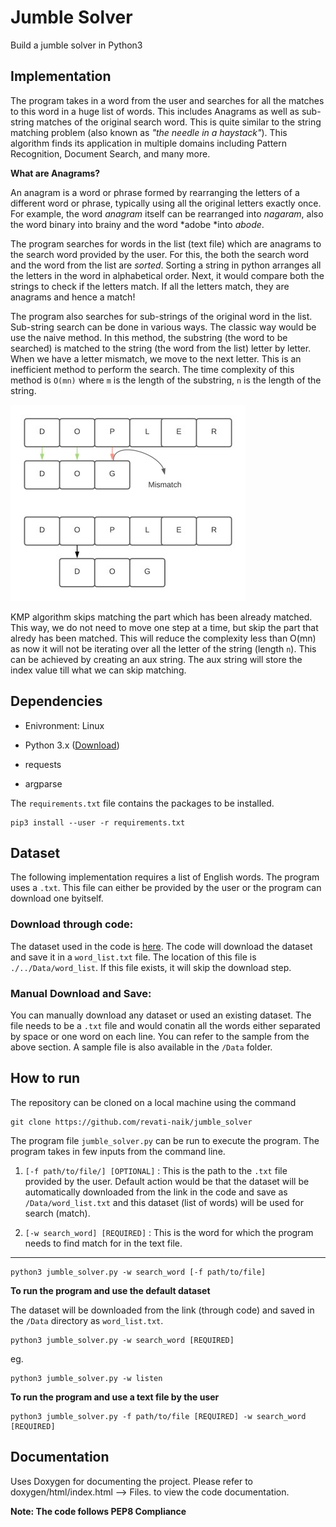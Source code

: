# Jumble Solver

Build a jumble solver in Python3

## Implementation

The program takes in a word from the user and searches for all the matches to this word in a huge list of words. This includes Anagrams as well as sub-string matches of the original search word. This is quite similar to the string matching problem (also known as *"the needle in a haystack"*). This algorithm finds its application in multiple domains including Pattern Recognition, Document Search, and many more.  

**What are Anagrams?**

An anagram is a word or phrase formed by rearranging the letters of a different word or phrase, typically using all the original letters exactly once. For example, the word *anagram* itself can be rearranged into *nagaram*, also the word binary into brainy and the word *adobe *into *abode*. 

The program searches for words in the list (text file) which are anagrams to the search word provided by the user. For this, the both the search word and the word from the list are *sorted*. Sorting a string in python arranges all the letters in the word in alphabetical order. Next, it would compare both the strings to check if the letters match. If all the letters match, they are anagrams and hence a match!

The program also searches for sub-strings of the original word in the list. Sub-string search can be done in various ways. The classic way would be use the naive method. In this method, the substring (the word to be searched) is matched to the string (the word from the list) letter by letter. When we have a letter mismatch, we move to the next letter. This is an inefficient method to perform the search. The time complexity of this method is `O(mn)` where `m` is the length of the substring, `n` is the length of the string. 

![MisMatch](mismatch.jpg)


KMP algorithm skips matching the part which has been already matched. This way, we do not need to move one step at a time, but skip the part that alredy has been matched. This will reduce the complexity less than O(mn) as now it will not be iterating over all the letter of the string (length `n`). This can be achieved by creating an aux string. The aux string will store the index value till what we can skip matching. 


## Dependencies

  * Enivronment: Linux
  
  * Python 3.x ([Download](https://www.python.org/downloads/))
  
  * requests

  * argparse

The `requirements.txt` file contains the packages to be installed. 

    pip3 install --user -r requirements.txt

   

## Dataset 

The following implementation requires a list of English words. The program uses a `.txt`. This file can either be provided by the user or the program can download one byitself. 

### Download through code: 

The dataset used in the code is [here](http://www.mit.edu/~ecprice/wordlist.10000). The code will download the dataset and save it in a `word_list.txt` file. The location of this file is `./../Data/word_list`. If this file exists, it will skip the download step. 

### Manual Download and Save:

You can manually download any dataset or used an existing dataset. The file needs to be a `.txt` file and would conatin all the words either separated by space or one word on each line. You can refer to the sample from the above section. A sample file is also available in the `/Data` folder. 

## How to run   

The repository can be cloned on a local machine using the command

    git clone https://github.com/revati-naik/jumble_solver

The program file `jumble_solver.py` can be run to execute the program. The program takes in few inputs from the command line. 

1. `[-f path/to/file/] [OPTIONAL]` : This is the path to the `.txt` file provided by the user. Default action would be that the dataset will be automatically downloaded from the link in the code and save as `/Data/word_list.txt` and this dataset (list of words) will be used for search (match). 

2. `[-w search_word] [REQUIRED]` : This is the word for which the program needs to find match for in the text file. 

****

    python3 jumble_solver.py -w search_word [-f path/to/file]



**To run the program and use the default dataset**

The dataset will be downloaded from the link (through code) and saved in the `/Data` directory as `word_list.txt`. 

    python3 jumble_solver.py -w search_word [REQUIRED]

eg. 

    python3 jumble_solver.py -w listen

**To run the program and use a text file by the user**

    python3 jumble_solver.py -f path/to/file [REQUIRED] -w search_word [REQUIRED]
    
## Documentation

Uses Doxygen for documenting the project. Please refer to doxygen/html/index.html --> Files. to view the code documentation. 

**Note: The code follows PEP8 Compliance**

